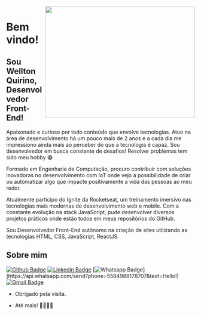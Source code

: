 <img align="right" width="400" height="300" src="https://user-images.githubusercontent.com/12499627/109495092-8c5f1e80-7a6d-11eb-9bde-851e93f30f3b.gif">

# Bem vindo!
 
## Sou Wellton Quirino, Desenvolvedor Front-End!
 
Apaixonado e curioso por todo conteúdo que envolve tecnologias. Atuo na área de desenvolvimento há um pouco mais de 2 anos e a cada dia me impressiono ainda mais ao perceber do que a tecnologia é capaz. Sou desenvolvedor em busca constante de desafios! Resolver problemas tem sido meu hobby 😁

Formado em Engenharia de Computação, procuro contribuir com soluções inovadoras no desenvolvimento com IoT onde vejo a possibilidade de criar ou automatizar algo que impacte positivamente a vida das pessoas ao meu redor.

Atualmente participo do Ignite da Rocketseat, um treinamento imersivo nas tecnologias mais modernas de desenvolvimento web e mobile. Com a constante evolução na stack JavaScript, pude desenvolver diversos projetos práticos onde estão todos em meus repositórios do GitHub.

Sou Desenvolvedor Front-End autônomo na criação de sites utilizando as tecnologias HTML, CSS, JavaScript, ReactJS.
 
 
## Sobre mim 
[![Github Badge](https://img.shields.io/badge/-Github-000?style=flat-square&logo=Github&logoColor=white&link=https://github.com/WelltonQ)](https://github.com/WelltonQ)
[![Linkedin Badge](https://img.shields.io/badge/-LinkedIn-blue?style=flat-square&logo=Linkedin&logoColor=white&link=https://www.linkedin.com/in/welltonquirino95/)](https://www.linkedin.com/in/welltonquirino95/)
[![Whatsapp Badge](https://img.shields.io/badge/-Whatsapp-4CA143?style=flat-square&labelColor=4CA143&logo=whatsapp&logoColor=white&link=https://api.whatsapp.com/send?phone=5584988178707&text=Hello!)](https://api.whatsapp.com/send?phone=5584988178707&text=Hello!)
[![Gmail Badge](https://img.shields.io/badge/-Gmail-c14438?style=flat-square&logo=Gmail&logoColor=white&link=mailto:welltonquirino@gmail.com)](mailto:welltonquirino@gmail.com)
 
- Obrigado pela visita. 
 
- Até mais! 🙋‍♂️👨‍💻
